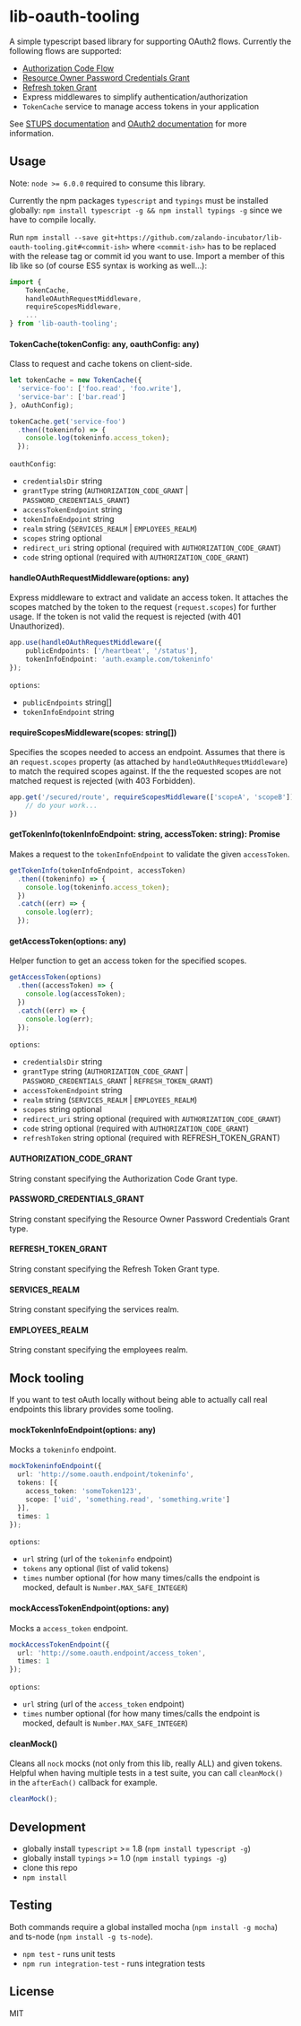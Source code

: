 # lib-oauth-tooling

A simple typescript based library for supporting OAuth2 flows.
Currently the following flows are supported:

* [Authorization Code Flow](https://tools.ietf.org/html/rfc6749#section-1.3.1)
* [Resource Owner Password Credentials Grant](https://tools.ietf.org/html/rfc6749#section-1.3.3)
* [Refresh token Grant](https://tools.ietf.org/html/rfc6749#section-6)
* Express middlewares to simplify authentication/authorization
* `TokenCache` service to manage access tokens in your application

See [STUPS documentation](http://stups.readthedocs.org/en/latest/user-guide/access-control.html#implementing-a-client-asking-resource-owners-for-permission) and [OAuth2 documentation](https://tools.ietf.org/html/rfc6749) for more information.


## Usage

Note: `node >= 6.0.0` required to consume this library.

Currently the npm packages `typescript` and `typings` must be installed globally: `npm install typescript -g && npm install typings -g` since we have to compile locally.

Run `npm install --save git+https://github.com/zalando-incubator/lib-oauth-tooling.git#<commit-ish>` where `<commit-ish>` has to be replaced with the release tag or commit id you want to use.
Import a member of this lib like so (of course ES5 syntax is working as well...):

```typescript
import {
    TokenCache,
    handleOAuthRequestMiddleware,
    requireScopesMiddleware,
    ...
} from 'lib-oauth-tooling';
```

#### TokenCache(tokenConfig: any, oauthConfig: any)

Class to request and cache tokens on client-side.

```typescript
let tokenCache = new TokenCache({
  'service-foo': ['foo.read', 'foo.write'],
  'service-bar': ['bar.read']
}, oAuthConfig);

tokenCache.get('service-foo')
  .then((tokeninfo) => {
    console.log(tokeninfo.access_token);
  });
```

`oauthConfig`:
* `credentialsDir` string
* `grantType` string (`AUTHORIZATION_CODE_GRANT` | `PASSWORD_CREDENTIALS_GRANT`)
* `accessTokenEndpoint` string
* `tokenInfoEndpoint` string
* `realm` string (`SERVICES_REALM` | `EMPLOYEES_REALM`)
* `scopes` string optional
* `redirect_uri` string optional (required with `AUTHORIZATION_CODE_GRANT`)
* `code` string optional (required with `AUTHORIZATION_CODE_GRANT`)

#### handleOAuthRequestMiddleware(options: any)

Express middleware to extract and validate an access token. It attaches the scopes matched by the token to the request (`request.scopes`) for further usage.
If the token is not valid the request is rejected (with 401 Unauthorized).

```typescript
app.use(handleOAuthRequestMiddleware({
    publicEndpoints: ['/heartbeat', '/status'],
    tokenInfoEndpoint: 'auth.example.com/tokeninfo'
});
```

`options`:
* `publicEndpoints` string[]
* `tokenInfoEndpoint` string


#### requireScopesMiddleware(scopes: string[])

Specifies the scopes needed to access an endpoint. Assumes that there is an `request.scopes` property (as attached by `handleOAuthRequestMiddleware`) to match the required scopes against.
If the the requested scopes are not matched request is rejected (with 403 Forbidden).

```typescript
app.get('/secured/route', requireScopesMiddleware(['scopeA', 'scopeB']), (request, response) => {
    // do your work...
})
```

#### getTokenInfo(tokenInfoEndpoint: string, accessToken: string): Promise<any>

Makes a request to the `tokenInfoEndpoint` to validate the given `accessToken`.

```typescript
getTokenInfo(tokenInfoEndpoint, accessToken)
  .then((tokeninfo) => {
    console.log(tokeninfo.access_token);
  })
  .catch((err) => {
    console.log(err);
  });
```

#### getAccessToken(options: any)

Helper function to get an access token for the specified scopes.

```typescript
getAccessToken(options)
  .then((accessToken) => {
    console.log(accessToken);
  })
  .catch((err) => {
    console.log(err);
  });
```

`options`:
* `credentialsDir` string
* `grantType` string (`AUTHORIZATION_CODE_GRANT` | `PASSWORD_CREDENTIALS_GRANT` | `REFRESH_TOKEN_GRANT`)
* `accessTokenEndpoint` string
* `realm` string (`SERVICES_REALM` | `EMPLOYEES_REALM`)
* `scopes` string optional
* `redirect_uri` string optional (required with `AUTHORIZATION_CODE_GRANT`)
* `code` string optional (required with `AUTHORIZATION_CODE_GRANT`)
* `refreshToken` string optional (required with REFRESH_TOKEN_GRANT)

#### AUTHORIZATION_CODE_GRANT

String constant specifying the Authorization Code Grant type.

#### PASSWORD_CREDENTIALS_GRANT

String constant specifying the Resource Owner Password Credentials Grant type.

#### REFRESH_TOKEN_GRANT

String constant specifying the Refresh Token Grant type.

#### SERVICES_REALM

String constant specifying the services realm.

#### EMPLOYEES_REALM

String constant specifying the employees realm.


## Mock tooling

If you want to test oAuth locally without being able to actually call real endpoints this library provides some tooling.

#### mockTokenInfoEndpoint(options: any)

Mocks a `tokeninfo` endpoint.

```typescript
mockTokeninfoEndpoint({
  url: 'http://some.oauth.endpoint/tokeninfo',
  tokens: [{
    access_token: 'someToken123',
    scope: ['uid', 'something.read', 'something.write']
  }],
  times: 1
});
```

`options`:
* `url` string (url of the `tokeninfo` endpoint)
* `tokens` any optional (list of valid tokens)
* `times` number optional (for how many times/calls the endpoint is mocked, default is `Number.MAX_SAFE_INTEGER`)

#### mockAccessTokenEndpoint(options: any)

Mocks a `access_token` endpoint.

```typescript
mockAccessTokenEndpoint({
  url: 'http://some.oauth.endpoint/access_token',
  times: 1
});
```

`options`:
* `url` string (url of the `access_token` endpoint)
* `times` number optional (for how many times/calls the endpoint is mocked, default is `Number.MAX_SAFE_INTEGER`)

#### cleanMock()

Cleans all `nock` mocks (not only from this lib, really ALL) and given tokens.
Helpful when having multiple tests in a test suite, you can call `cleanMock()` in the `afterEach()` callback for example.

```typescript
cleanMock();
```


## Development

* globally install `typescript` >= 1.8 (`npm install typescript -g`)
* globally install `typings` >= 1.0 (`npm install typings -g`)
* clone this repo
* `npm install`


## Testing

Both commands require a global installed mocha (`npm install -g mocha`) and ts-node (`npm install -g ts-node`).

* `npm test` - runs unit tests
* `npm run integration-test` - runs integration tests


## License

MIT
